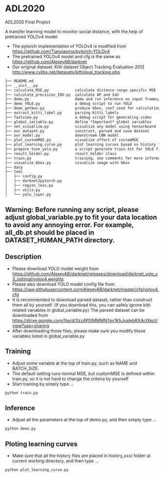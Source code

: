 # ADL2020

ADL2020 Final Project

A transfer learning model to monitor social distance, with the help of pretrained YOLOv4 model

- The pytorch implementation of YOLOv4 is modified from <https://github.com/Tianxiaomo/pytorch-YOLOv4>
- The pretrained YOLOv4 model and cfg is the same as <https://github.com/AlexeyAB/darknet>
- Our original dataset: Kitti dataset Object Tracking Evaluation 2012 <http://www.cvlibs.net/datasets/kitti/eval_tracking.php>

```txt
├── README.md
├── __init__.py
├── calculate_MSE.py            calculate distance range specific MSE
├── calculate_precision_IOU.py  calculate AP and IoU
├── demo.py                     demo and run inference on input frames/video
├── demo_YOLO.py                a debug script to run YOLO
├── demo_getbox.py              produce bbox, conf used for calculating AP and IoU
├── extract_kitti_label.py      parsing Kitti labels
├── fastview.py                 a debug script for generating video
├── global_variable.py          define *Important* global variables
├── net_visualize.py            visualize any model using tensorboard
├── our_dataset.py              construct, parsed and save dataset
├── our_model.py                downstream CNN model
├── plot_customMSE.py           visualize effect of customMSE
├── plot_learning_curve.py      plot learning curves based on history files
├── prepare_tune_yolo.py        a script generate train.txt for YOLO fine-tuning
├── result_holder.py            result_holder class
├── train.py                    training, see comments for more information
├── visualize_bbox.py           visualize image with bbox
├── data
├── tool
│   ├── config.py
│   ├── darknet2pytorch.py
│   ├── region_loss.py
│   ├── utils.py
│   └── yolo_layer.py
```

## Warning: Before running any script, please adjust global_variable.py to fit your data location to avoid any annoying error. For example, all_db.pt should be placed in DATASET_HUMAN_PATH directory.

## Description

- Please download YOLO model weight from <https://github.com/AlexeyAB/darknet/releases/download/darknet_yolo_v3_optimal/yolov4.weights>
- Please also download YOLO model config file from <https://raw.githubusercontent.com/AlexeyAB/darknet/master/cfg/yolov4.cfg>
- It is recommended to download parsed dataset, rather than construct them all by yourself. (If you download this, you can safely ignore kitti related variables in global_variable.py) The parsed dataset can be downloaded from <https://drive.google.com/file/d/1lzz4P0IMMMN7gy1KhJvaIebRXAcIXkct/view?usp=sharing>
- After downloading those files, please make sure you modify those variables listed in global_variable.py

## Training

- Adjust some variable at the top of train.py, such as NAME and BATCH_SIZE.
- The default setting runs normal MSE, but customMSE is defined within train.py, so it is not hard to change the criteria by yourself
- Start training by simply type ...

```bash
python train.py
```

## Inference

- Adjust all the parameters at the top of demo.py, and then simply type ...

```bash
python demo.py
```

## Ploting learning curves

- Make sure that all the history files are placed in history_xxx/ folder at current working directory, and then type ...

```bash
python plot_learning_curve.py
```
